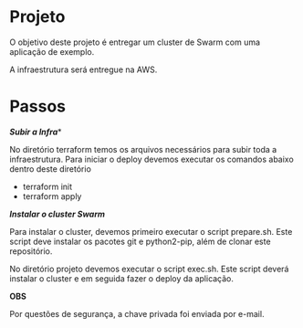 Projeto
=======

O objetivo deste projeto é entregar um cluster de Swarm com uma aplicação de exemplo. 

A infraestrutura será entregue na AWS. 


Passos
======

***Subir a Infra****

No diretório terraform temos os arquivos necessários para subir toda a infraestrutura. Para iniciar o deploy devemos executar os comandos abaixo dentro deste diretório

* terraform init
* terraform apply 

***Instalar o cluster Swarm***

Para instalar o cluster, devemos primeiro executar o script prepare.sh. Este script deve instalar os pacotes git e python2-pip, além de clonar este repositório.

No diretório projeto devemos executar o script exec.sh. Este script deverá instalar o cluster e em seguida fazer o deploy da aplicação.

**OBS** 

Por questões de segurança, a chave privada foi enviada por e-mail. 
